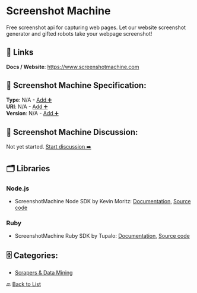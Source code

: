 # Screenshot Machine

Free screenshot api for capturing web pages. Let our website screenshot generator and gifted robots take your webpage screenshot!

##  🔗 Links
**Docs / Website**: https://www.screenshotmachine.com

## 🧬 Screenshot Machine Specification:
**Type**: N/A - [Add ➕](https://github.com/apis-list/apis-list/edit/main/apis.yaml#L17129)  
**URI**: N/A - [Add ➕](https://github.com/apis-list/apis-list/edit/main/apis.yaml#L17129)  
**Version**: N/A - [Add ➕](https://github.com/apis-list/apis-list/edit/main/apis.yaml#L17129)

## 💬 Screenshot Machine Discussion:
Not yet started. [Start discussion ➡️](https://github.com/apis-list/apis-list/discussions/new)

## 🗂️ Libraries
### Node.js
- ScreenshotMachine Node SDK by Kevin Moritz: [Documentation](https://github.com/mayorbyrne/node-screenshot-machine/blob/master/README.md), [Source code](https://github.com/mayorbyrne/node-screenshot-machine)
### Ruby
- ScreenshotMachine Ruby SDK by Tupalo: [Documentation](https://github.com/tupalo/screenshot_machine/blob/master/README.md), [Source code](https://github.com/tupalo/screenshot_machine)


## 🗄️ Categories:
- [Scrapers & Data Mining](https://github.com/apis-list/apis-list#scrapers--data-mining-)

🔙  [Back to List](https://github.com/apis-list/apis-list)
